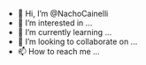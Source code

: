 - 👋 Hi, I’m @NachoCainelli
- 👀 I’m interested in ...
- 🌱 I’m currently learning ...
- 💞️ I’m looking to collaborate on ...
- 📫 How to reach me ...

<!---
NachoCainelli/NachoCainelli is a ✨ special ✨ repository because its `README.md` (this file) appears on your GitHub profile.
You can click the Preview link to take a look at your changes.
--->
